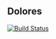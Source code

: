 ## Dolores

[![Build Status](https://img.shields.io/snap-ci/aterris/dolores/master.svg)](https://snap-ci.com/aterris/dolores/branch/master)

